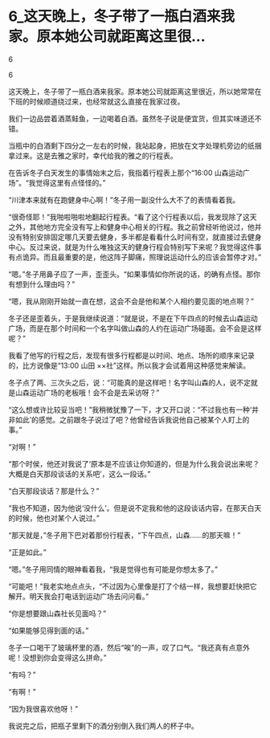 # 6_这天晚上，冬子带了一瓶白酒来我家。原本她公司就距离这里很...

6

6

这天晚上，冬子带了一瓶白酒来我家。原本她公司就距离这里很近，所以她常常在下班的时候顺道绕过来，也经常就这么直接在我家过夜。

我们一边品尝着酒蒸鲑鱼，一边喝着白酒。虽然冬子说是便宜货，但其实味道还不错。

当瓶中的白酒剩下四分之一左右的时候，我站起身，把放在文字处理机旁边的纸捆拿过来。这是去雅之家时，幸代给我的雅之的行程表。

在告诉冬子白天发生的事情始末之后，我指着行程表上那个“16:00 山森运动广场”。“我觉得这里有点怪怪的。”

“川津本来就有在跑健身中心啊！”冬子用一副没什么大不了的表情看着我。

“很奇怪耶！”我啪啦啪啦地翻起行程表。“看了这个行程表以后，我发现除了这天之外，其他地方完全没有写上和健身中心相关的行程。我之前曾经听他说过，他并没有特别安排固定哪几天要去健身，多半都是看看什么时间有空，就直接过去健身中心。反过来说，就是为什么唯独这天的健身行程会特别写下来呢？我觉得这件事有点诡异。而且最重要的是，他这阵子脚痛，照理说运动什么的应该会暂停才对。”

“嗯。”冬子用鼻子应了一声，歪歪头。“如果事情如你所说的话，的确有点怪。那你有想到什么理由吗？”

“嗯，我从刚刚开始就一直在想，这会不会是他和某个人相约要见面的地点啊？”

冬子还是歪着头，于是我继续说道：“就是说，不是在下午四点的时候去山森运动广场，而是在那个时间和一个名字叫做山森的人约在运动广场碰面。会不会是这样呢？”

我看了他写的行程之后，发现有很多行程都是以时间、地点、场所的顺序来记录的，比方说像是“13:00 山田 ××社”这样。所以我才会试着用这种感觉来解读。

冬子点了两、三次头之后，说：“可能真的是这样吧！名字叫山森的人，说不定就是山森运动广场的老板哦！会不会是去采访呀？”

“这么想或许比较妥当吧！”我稍微犹豫了一下，才又开口说：“不过我也有一种‘并非如此’的感觉。之前跟冬子说过了吧？他曾经告诉我说他自己被某个人盯上的事。”

“对啊！”

“那个时侯，他还对我说了‘原本是不应该让你知道的，但是为什么我会说出来呢？大概是白天那段谈话的关系吧’，这么一段话。”

“白天那段谈话？那是什么？”

“我也不知道，因为他说‘没什么’。但是说不定我和他的这段谈话内容，在那天白天的时候，他也对某个人说过。”

“那天就是，”冬子用下巴对着那份行程表，“下午四点，山森……的那天嘛！”

“正是如此。”

“嗯。”冬子用同情的眼神看着我，“我是觉得也有可能是你想太多了。”

“可能吧！”我老实地点点头，“不过因为心里像是打了个结一样，我想要赶快把它解开。明天我会打电话到运动广场去问问看。”

“你是想要跟山森社长见面吗？”

“如果能够见得到面的话。”

冬子一口喝干了玻璃杯里的酒，然后“唉”的一声，叹了口气。“我还真有点意外呢！没想到你会变得这么拼命。”

“有吗？”

“有啊！”

“因为我很喜欢他呀！”

我说完之后，把瓶子里剩下的酒分别倒入我们两人的杯子中。